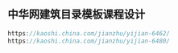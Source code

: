 ## 中华网建筑目录模板课程设计

```js
https://kaoshi.china.com/jianzhu/yijian-6462/
https://kaoshi.china.com/jianzhu/yijian-6480/
```

